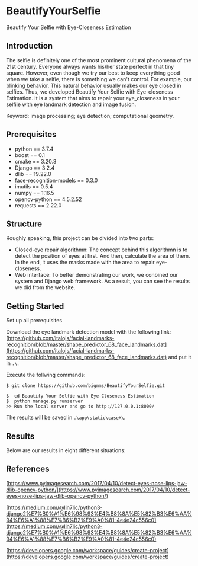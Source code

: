 # BeautifyYourSelfie
Beautify Your Selfie with Eye-Closeness Estimation

## Introduction
The selfie is definitely one of the most prominent cultural phenomena of the 21st century. Everyone always wants his/her state perfect in that tiny square. However, even though we try our best to keep everything good when we take a selfie, there is something we can't control. For example, our blinking behavior. This natural behavior usually makes our eye closed in selfies. Thus, we developed Beautify Your Selfie with Eye-closeness Estimation. It is a system that aims to repair your eye_closeness in your selfiie with eye landmark detection and image fusion. 

Keyword: image processing; eye detection; computational geometry.

## Prerequisites
- python == 3.7.4
- boost == 0.1
- cmake == 3.20.3
- Django == 3.2.4
- dlib == 19.22.0
- face-recognition-models == 0.3.0
- imutils == 0.5.4
- numpy == 1.16.5
- opencv-python == 4.5.2.52
- requests == 2.22.0

## Structure
Roughly speaking, this project can be divided into two parts: 

- Closed-eye repair algorithmn: The concept behind this algorithmn is to detect the position of eyes at first. And then, calculate the area of them. In the end, it uses the masks made with the area to repair eye-closeness.
- Web interface: To better demonstrating our work, we conbined our system and Django web framework. As a result, you can see the results we did from the website.

## Getting Started
Set up all prerequisites

Download the eye landmark detection model with the following link: [https://github.com/italojs/facial-landmarks-recognition/blob/master/shape_predictor_68_face_landmarks.dat](https://github.com/italojs/facial-landmarks-recognition/blob/master/shape_predictor_68_face_landmarks.dat)
and put it in `.\`.

Execute the follwing commands:

    $ git clone https://github.com/bigmms/BeautifyYourSelfie.git
    
    $  cd Beautify Your Selfie with Eye-Closeness Estimation
    $  python manage.py runserver
    >> Run the local server and go to http://127.0.0.1:8000/

The results will be saved in `.\app\static\caseX\`.

## Results
Below are our results in eight different situations:




## References
[https://www.pyimagesearch.com/2017/04/10/detect-eyes-nose-lips-jaw-dlib-opencv-python/](https://www.pyimagesearch.com/2017/04/10/detect-eyes-nose-lips-jaw-dlib-opencv-python/)

[https://medium.com/@lin7lic/python3-django2%E7%B0%A1%E6%98%93%E4%B8%8A%E5%82%B3%E6%AA%94%E6%A1%88%E7%B6%B2%E9%A0%81-4e4e24c556c0](https://medium.com/@lin7lic/python3-django2%E7%B0%A1%E6%98%93%E4%B8%8A%E5%82%B3%E6%AA%94%E6%A1%88%E7%B6%B2%E9%A0%81-4e4e24c556c0)

[https://developers.google.com/workspace/guides/create-project](https://developers.google.com/workspace/guides/create-project)
